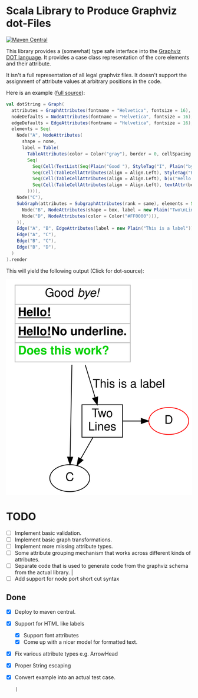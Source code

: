# Scala Library to Produce Graphviz dot-Files
[![Maven Central](https://maven-badges.herokuapp.com/maven-central/berlin.softwaretechnik/graphviz-scala_2.13/badge.svg)](https://maven-badges.herokuapp.com/maven-central/berlin.softwaretechnik/graphviz-scala_2.13)

This library provides a (somewhat) type safe interface into the
[Graphviz DOT language](https://graphviz.org/doc/info/lang.html). It provides a case class representation
of the core elements and their attribute.

It isn't a full representation of all legal graphviz
files. It doesn't support the assignment of
attribute values at arbitrary positions in the code.

Here is an example ([full source](core/src/test/scala/berlin/softwaretechnik/graphviz/GraphExample.scala)):

~~~ .scala
val dotString = Graph(
  attributes = GraphAttributes(fontname = "Helvetica", fontsize = 16),
  nodeDefaults = NodeAttributes(fontname = "Helvetica", fontsize = 16),
  edgeDefaults = EdgeAttributes(fontname = "Helvetica", fontsize = 16),
  elements = Seq(
    Node("A", NodeAttributes(
      shape = none,
      label = Table(
        TableAttributes(color = Color("gray"), border = 0, cellSpacing = 0, cellBorder = 1, cellPadding = 3),
        Seq(
          Seq(Cell(TextList(Seq(Plain("Good "), StyleTag("I", Plain("bye!")))))),
          Seq(Cell(TableCellAttributes(align = Align.Left), StyleTag("B", StyleTag("U", Plain("Hello!"))))),
          Seq(Cell(TableCellAttributes(align = Align.Left), b(u("Hello!"),"No underline."))),
          Seq(Cell(TableCellAttributes(align = Align.Left), textAttr(bold = true, color = Color("#00D000"))("Does this work?"))),
        )))),
    Node("C"),
    SubGraph(attributes = SubgraphAttributes(rank = same), elements = Seq(
      Node("B", NodeAttributes(shape = box, label = new Plain("Two\nLines"))),
      Node("D", NodeAttributes(color = Color("#FF0000"))),
    )),
    Edge("A", "B", EdgeAttributes(label = new Plain("This is a label"))),
    Edge("A", "C"),
    Edge("B", "C"),
    Edge("B", "D"),
  )
).render
~~~

This will yield the following output (Click for dot-source):

[![](doc/test.svg)](doc/test.dot)

# TODO
* [ ] Implement basic validation.
* [ ] Implement basic graph transformations. 
* [ ] Implement more missing attribute types.
* [ ] Some attribute grouping mechanism that
      works across different kinds of attributes.
* [ ] Separate code that is used to generate code
      from the graphviz schema from the actual
      library.      |
* [ ] Add support for node port short cut syntax

Done
----
* [X] Deploy to maven central.
* [X] Support for HTML like labels
    * [X] Support font attributes
    * [X] Come up with a nicer model for formatted
          text.
* [X] Fix various attribute types e.g. ArrowHead
* [X] Proper String escaping
* [X] Convert example into an actual test case.

      |